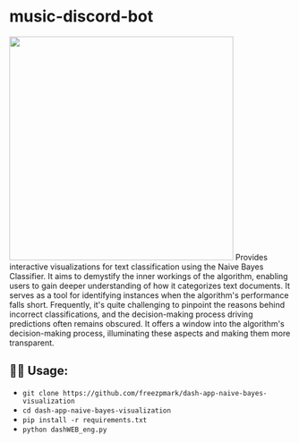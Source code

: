 # music-discord-bot

<img src="https://github.com/freezpmark/dash-app-naive-bayes-visualization/blob/362d6ed71fa0ffaabea8a25702d5eaffe7b3167c/dashapp_screenshot.png" height="400"/>
Provides interactive visualizations for text classification using the Naive Bayes Classifier​. It aims to demystify the inner workings of the algorithm, enabling users to gain deeper understanding of how it categorizes text documents. It serves as a tool for identifying instances when the algorithm's performance falls short. Frequently, it's quite challenging to pinpoint the reasons behind incorrect classifications, and the decision-making process driving predictions often remains obscured. It offers a window into the algorithm's decision-making process, illuminating these aspects and making them more transparent.

## 🧑‍💻 Usage:
 - `git clone https://github.com/freezpmark/dash-app-naive-bayes-visualization`
 - `cd dash-app-naive-bayes-visualization`
 - `pip install -r requirements.txt`
 - `python dashWEB_eng.py`
